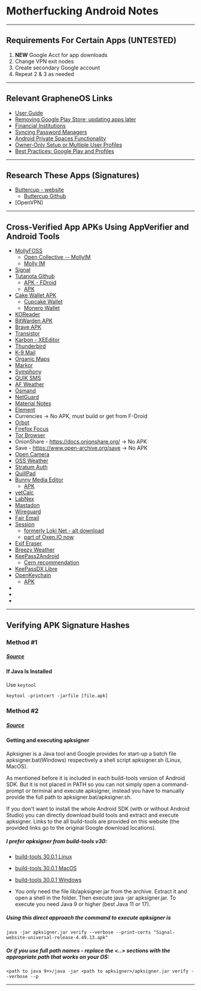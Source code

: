# Motherfucking Android Notes

---

## Requirements For Certain Apps (UNTESTED)
1. **NEW** Google Acct for app downloads
2. Change VPN exit nodes
3. Create secondary Google account
4. Repeat 2 & 3 as needed

   
---

## Relevant GrapheneOS Links
- [User Guide](https://grapheneos.org/usage#sandboxed-google-play-installation)
- [Removing Google Play Store; updating apps later](https://discuss.grapheneos.org/d/5302-removing-play-services-after-having-used-them)
- [Financial Institutions](https://privsec.dev/posts/android/banking-applications-compatibility-with-grapheneos/)
- [Syncing Password Managers](https://discuss.grapheneos.org/d/7881-use-password-manager-in-different-user-profiles/10)
- [Android Private Spaces Functionality](https://discuss.grapheneos.org/d/16718-some-questions-regarding-the-new-private-space-feature/2)
- [Owner-Only Setup or Multiple User Profiles](https://discuss.grapheneos.org/d/12611-best-practices-google-play-and-profiles/11)
- [Best Practices: Google Play and Profiles](https://discuss.grapheneos.org/d/12611-best-practices-google-play-and-profiles)

---

## Research These Apps (Signatures)
- [Buttercup - website](https://buttercup.pw/)
   - [Buttercup Github](https://github.com/buttercup)
- [OpenVPN]

---

## Cross-Verified App APKs Using AppVerifier and Android Tools
- [MollyFOSS](https://github.com/mollyim/mollyim-android/releases/tag/v7.26.1-1)
   - [Open Collective -- MollyIM](https://opencollective.com/mollyim)
   - [Molly IM](https://molly.im/)
- [Signal](https://github.com/signalapp/Signal-Android/releases/tag/v7.28.0)
- [Tutanota Github](https://github.com/tutao/tutanota)
  - [APK - FDroid](https://f-droid.org/en/packages/de.tutao.tutanota/)
  - [APK](https://github.com/tutao/tutanota/releases/tag/tutanota-android-release-253.241126.2)
- [Cake Wallet APK](https://github.com/cake-tech/cake_wallet/releases)
  - [Cupcake Wallet](https://github.com/cake-tech/cake_wallet/releases)
  - [Monero Wallet](https://github.com/cake-tech/cake_wallet/releases)
- [KOReader]()
- [BitWarden APK](https://github.com/bitwarden/mobile/releases/download/v2024.10.0/com.x8bit.bitwarden.apk)
- [Brave APK](https://github.com/brave/brave-browser/releases)
- [Transistor](https://codeberg.org/y20k/transistor/src/tag/v4.2.2)
- [Karbon - XEEditor](https://github.com/Xed-Editor/Xed-Editor/releases/tag/v2.9.0)
- [Thunderbird](https://github.com/thunderbird/thunderbird-android/releases/tag/THUNDERBIRD_8_2)
- [K-9 Mail](https://github.com/thunderbird/thunderbird-android/releases/tag/K9MAIL_8_2)
- [Organic Maps](https://github.com/organicmaps/organicmaps/releases/tag/2024.11.27-12-android)
- [Markor](https://github.com/gsantner/markor/releases/tag/v2.13.1)
- [Symphony](https://github.com/gsantner/markor/releases/tag/v2.13.1)
- [QUIK SMS](https://github.com/octoshrimpy/quik/releases/tag/v4.0.7-testing)
- [AF Weather](https://github.com/Gitsaibot/AF-Weather-Widget/releases/tag/v2.8)
- [Osmand](https://osmand.net/releases/)
- [NetGuard](https://github.com/M66B/NetGuard/releases/tag/2.330)
- [Material Notes](https://github.com/maelchiotti/LocalMaterialNotes/releases/tag/v1.9.1)
- [Element](https://github.com/element-hq/element-android/releases/tag/v1.6.24)
- Currencies -> No APK, must build or get from F-Droid
- [Orbot](https://github.com/guardianproject/orbot/releases/tag/17.2.1-RC-1-tor-0.4.8.7)
- [Firefox Focus](https://archive.mozilla.org/pub/focus/releases/133.0/android/focus-133.0-android-arm64-v8a/)
- [Tor Browser](https://www.torproject.org/download/#android)
- OnionShare - https://docs.onionshare.org/ -> No APK
- Save - https://www.open-archive.org/save -> No APK
- [Open Camera](https://sourceforge.net/projects/opencamera/)
- [OSS Weather](https://github.com/Akylas/oss-weather/releases/tag/android%2Fgithub%2F2.9.3%2F146)
- [Stratum Auth](https://github.com/stratumauth/app/releases/tag/v1.1.0)
- [QuillPad](https://github.com/quillpad/quillpad/releases/tag/v1.4.20)
- [Bunny Media Editor](https://artectrex.eu/bunny-media-editor/)
  - [APK](https://gitlab.shinice.net/pixeldroid/bunny/-/releases)
- [yetCalc](https://github.com/Yet-Zio/yetCalc/releases/tag/2.0.4)
- [LabNex](https://github.com/labnex/LabNex/releases/tag/2.0.0)
- [Mastadon](https://github.com/mastodon/mastodon-android/releases/tag/v2.9.3)
- [Wireguard](https://download.wireguard.com/android-client/)
- [Fair Email](https://github.com/M66B/FairEmail/releases/tag/1.2251)
- [Session](https://github.com/session-foundation/session-android/releases/tag/1.20.7)
  - [formerly Loki Net - alt download](https://getsession.org/download)
  - [part of Oxen.IO now](https://oxen.io/session-lokinet)
- [Exif Eraser](https://github.com/Tommy-Geenexus/exif-eraser/releases/tag/v6.3.0)
- [Breezy Weather](https://github.com/breezy-weather/breezy-weather/releases/tag/v5.3.1)
- [KeePass2Android](https://github.com/PhilippC/keepass2android/releases/tag/v1.11-r0)
  - [Cern recommendation](https://devices.docs.cern.ch/pss/keepass2android/)
- [KeePassDX Libre](https://github.com/Kunzisoft/KeePassDX/releases/tag/4.1.1)
- [OpenKeychain](https://www.openkeychain.org/)
  - [APK](https://f-droid.org/packages/org.sufficientlysecure.keychain/)
- []()
- []()
- 

---

## Verifying APK Signature Hashes
### Method #1
##### [Source](https://stackoverflow.com/questions/7104624/how-do-i-verify-that-an-android-apk-is-signed-with-a-release-certificate)
#### If Java Is Installed
Use `keytool`
```
keytool -printcert -jarfile [file.apk]
```

### Method #2
##### [Source](https://android.stackexchange.com/questions/9312/how-can-i-verify-the-authenticity-of-an-apk-file-i-downloaded)
#### Getting and executing apksigner
Apksigner is a Java tool and Google provides for start-up a batch file apksigner.bat(Windows) respectively a shell script apksigner.sh (Linux, MacOS).

As mentioned before it is included in each build-tools version of Android SDK. But it is not placed in PATH so you can not simply open a command-prompt or terminal and execute apksigner, instead you have to manually provide the full path to apksigner.bat/apksigner.sh.

If you don't want to install the whole Android SDK (with or without Android Studio) you can directly download build tools and extract and execute apksigner. Links to the all build-tools are provided on this website (the provided links go to the original Google download locations).

##### I prefer apksigner from build-tools v30:
- [build-tools 30.0.1 Linux](https://dl.google.com/android/repository/build-tools_r30.0.1-linux.zip)
- [build-tools 30.0.1 MacOS](https://dl.google.com/android/repository/build-tools_r30.0.1-macosx.zip)
- [build-tools 30.0.1 Windows](https://dl.google.com/android/repository/build-tools_r30.0.1-windows.zip)

- You only need the file lib/apksigner.jar from the archive. Extract it and open a shell in the folder. Then execute java -jar apksigner.jar. To execute you need Java 9 or higher (best Java 11 or 17).

##### Using this direct approach the command to execute apksigner is

```
java -jar apksigner.jar verify --verbose --print-certs "Signal-website-universal-release-4.49.13.apk"
```
##### Or if you use full path names - replace the <..> sections with the appropriate path that works on your OS:

```
<path to java 9+>/java -jar <path to apksigner>/apksigner.jar verify --verbose --p
```

---
